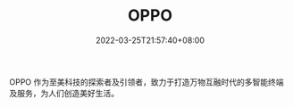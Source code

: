 ﻿---
weight: 
title: "OPPO"
description: "OPPO 作为至美科技的探索者及引领者，致力于打造万物互融时代的多智能终端及服务，为人们创造美好生活。"
date: 2022-03-25T21:57:40+08:00
lastmod: 2022-03-25T16:45:40+08:00
draft: false
authors: ["Metabd"]
featuredImage: "338.png"
link: "https://www.oppo.com/cn/"
tags: ["OPPO","AR/VR/MR/XR"]
categories: ["navigation"]
navigation: ["AR/VR/MR/XR"]
lightgallery: true
toc: true
pinned: false
recommend: false
recommend1: false
---
OPPO 作为至美科技的探索者及引领者，致力于打造万物互融时代的多智能终端及服务，为人们创造美好生活。

